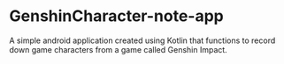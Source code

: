 # GenshinCharacter-note-app
A simple android application created using Kotlin that functions to record down game characters from a game called Genshin Impact.
